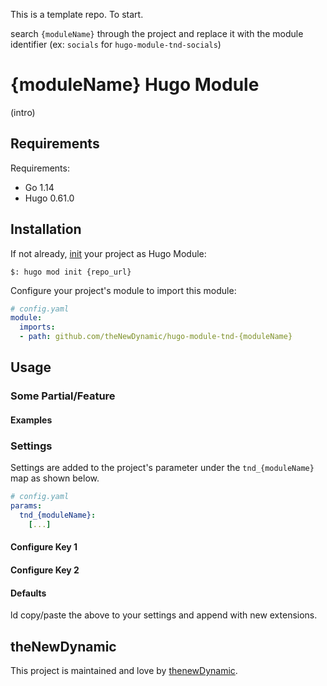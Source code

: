 This is a template repo. To start.

search `{moduleName}` through the project and replace it with the module identifier (ex: `socials` for `hugo-module-tnd-socials`)

# {moduleName} Hugo Module

(intro)

## Requirements

Requirements:
- Go 1.14
- Hugo 0.61.0


## Installation

If not already, [init](https://gohugo.io/hugo-modules/use-modules/#initialize-a-new-module) your project as Hugo Module:

```
$: hugo mod init {repo_url}
```

Configure your project's module to import this module:

```yaml
# config.yaml
module:
  imports:
  - path: github.com/theNewDynamic/hugo-module-tnd-{moduleName}
```

## Usage

### Some Partial/Feature

#### Examples

### Settings

Settings are added to the project's parameter under the `tnd_{moduleName}` map as shown below.

```yaml
# config.yaml
params:
  tnd_{moduleName}:
    [...]
```

#### Configure Key 1

#### Configure Key 2

#### Defaults

ld copy/paste the above to your settings and append with new extensions.

## theNewDynamic

This project is maintained and love by [thenewDynamic](https://www.thenewdynamic.com).